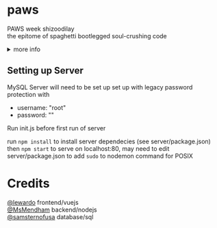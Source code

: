 # paws
PAWS week shizoodilay  
the epitome of spaghetti bootlegged soul-crushing code

<details>
  <summary>more info</summary>

  ![insert rickroll here](./client/static/richard.gif)

</details>

## Setting up Server
MySQL Server will need to be set up set up with legacy password protection with
- username: "root"
- password: ""  

Run init.js before first run of server

run `npm install` to install server dependecies (see server/package.json)
then `npm start` to serve on localhost:80, may need to edit server/package.json to add `sudo` to nodemon command for POSIX

# Credits

[@lewardo](https://github.com/lewardo) frontend/vuejs  
[@MsMendham](https://github.com/MsMendham) backend/nodejs  
[@samsternofusa](https://github.com/samsternofusa) database/sql
